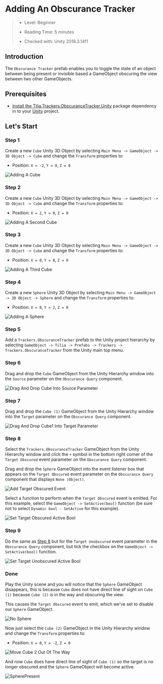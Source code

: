 # Adding An Obscurance Tracker

> * Level: Beginner
>
> * Reading Time: 5 minutes
>
> * Checked with: Unity 2018.3.14f1

## Introduction
The `Obscurance Tracker` prefab enables you to toggle the state of an object between being present or invisible based a GameObject obscuring the view between two other GameObjects.

## Prerequisites

* [Install the Tilia.Trackers.ObscuranceTracker.Unity] package dependency in to your [Unity] project.

## Let's Start

### Step 1

Create a new `Cube` Unity 3D Object by selecting `Main Menu -> GameObject -> 3D Object -> Cube` and change the `Transform` properties to:

* Position: `X = -2`, `Y = 0`, `Z = 0`

![Adding A Cube](assets/images/AddingACube.png)

### Step 2

Create a new `Cube` Unity 3D Object by selecting `Main Menu -> GameObject -> 3D Object -> Cube` and change the `Transform` properties to:

* Position: `X = 2`, `Y = 0`, `Z = 0`

![Adding A Second Cube](assets/images/AddingASecondCube.png)

### Step 3

Create a new `Cube` Unity 3D Object by selecting `Main Menu -> GameObject -> 3D Object -> Cube` and change the `Transform` properties to:

* Position: `X = 0`, `Y = 0`, `Z = 0`

![Adding A Third Cube](assets/images/AddingAThirdCube.png)

### Step 4

Create a new `Sphere` Unity 3D Object by selecting `Main Menu -> GameObject -> 3D Object -> Sphere` and change the `Transform` properties to:

* Position: `X = 0`, `Y = 2`, `Z = 0`

![Adding A Sphere](assets/images/AddingASphere.png)

### Step 5

Add a `Trackers.ObscuranceTracker` prefab to the Unity project hierarchy by selecting `GameObject -> Tilia -> Prefabs -> Trackers -> Trackers.ObscuranceTracker` from the Unity main top menu.

### Step 6

Drag and drop the `Cube` GameObject from the Unity Hierarchy window into the `Source` parameter on the `Obscurance Query` component.

![Drag And Drop Cube Into Source Parameter](assets/images/DragAndDropCubeIntoSourceParameter.png)

### Step 7

Drag and drop the `Cube (1)` GameObject from the Unity Hierarchy window into the `Target` parameter on the `Obscurance Query` component.

![Drag And Drop Cube1 Into Target Parameter](assets/images/DragAndDropCube1IntoTargetParameter.png)

### Step 8

Select the `Trackers.ObscuranceTracker` GameObject from the Unity Hierarchy window and click the `+` symbol in the bottom right corner of the `Target Obscured` event parameter on the `Obscurance Query` component.

Drag and drop the `Sphere` GameObject into the event listener box that appears on the `Target Obscured` event parameter on the `Obscurance Query` component that displays `None (Object)`.

![Add Target Obscured Event](assets/images/AddTargetObscuredEvent.png)

Select a function to perform when the `Target Obscured` event is emitted. For this example, select the `GameObject -> SetActive(bool)` function (be sure not to select `Dynamic bool - SetActive` for this example).

![Set Target Obscured Active Bool](assets/images/SetTargetObscuredActiveBool.png)

### Step 9

Do the same as [Step 8] but for the `Target Unobscured` event parameter in the `Obscurance Query` component, but tick the checkbox on the `GameObject -> SetActive(bool)` function.

![Set Target Unobscured Active Bool](assets/images/SetTargetUnobscuredActiveBool.png)

### Done

Play the Unity scene and you will notice that the `Sphere` GameObject disappears, this is because `Cube` does not have direct line of sight on `Cube (1)` because `Cube (2)` is in the way and obscuring the view.

This causes the `Target Obscured` event to emit, which we've set to disable our `Sphere` GameObject.

![No Sphere](assets/images/NoSphere.png)

Now just select the `Cube (2)` GameObject in the Unity Hierarchy window and change the `Transform` properties to:

* Position: `X = 0`, `Y = -2`, `Z = 0`

![Move Cube 2 Out Of The Way](assets/images/MoveCube2OutOfTheWay.png)

And now `Cube` does have direct line of sight of `Cube (1)` so the target is no longer obscured and the `Sphere` GameObject will become active.

![SpherePresent](assets/images/SpherePresent.png)

[Install the Tilia.Trackers.ObscuranceTracker.Unity]: ../Installation/README.md
[Unity]: https://unity3d.com/
[Step 8]: #step-8